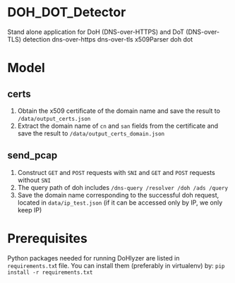 # DOH_DOT_Detector
Stand alone application for DoH (DNS-over-HTTPS) and DoT (DNS-over-TLS) detection dns-over-https dns-over-tls x509Parser doh dot

# Model
## certs
1) Obtain the x509 certificate of the domain name and save the result to `/data/output_certs.json`
2) Extract the domain name of `cn` and `san` fields from the certificate and save the result to `/data/output_certs_domain.json`

## send_pcap
1) Construct `GET` and `POST` requests with `SNI` and `GET` and `POST` requests without `SNI`
2) The query path of doh includes
    `/dns-query
     /resolver
     /doh
     /ads
     /query`
3) Save the domain name corresponding to the successful doh request, located in `data/ip_test.json` (if it can be accessed only by IP, we only keep IP)

# Prerequisites
Python packages needed for running DoHlyzer are listed in `requirements.tx`t file. You can install them (preferably in virtualenv) by:
`pip install -r requirements.txt`
